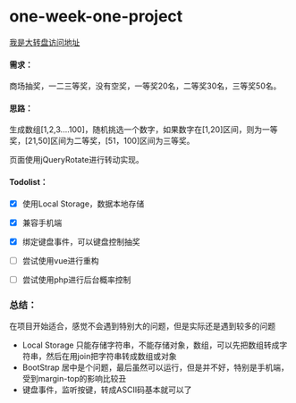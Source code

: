 # one-week-one-project

 [我是大转盘访问地址](https://lifebeatiful.github.io/one-week-one-project/week_1_%E5%A4%A7%E8%BD%AC%E7%9B%98%E6%8A%BD%E5%A5%96/)
 
####  需求：

商场抽奖，一二三等奖，没有空奖，一等奖20名，二等奖30名，三等奖50名。

#### 思路：
生成数组[1,2,3....100]，随机挑选一个数字，如果数字在[1,20]区间，则为一等奖，[21,50]区间为二等奖，[51，100]区间为三等奖。

页面使用jQueryRotate进行转动实现。


#### Todolist：
* [x] 使用Local Storage，数据本地存储
* [x] 兼容手机端
* [x] 绑定键盘事件，可以键盘控制抽奖
* [ ] 尝试使用vue进行重构
* [ ] 尝试使用php进行后台概率控制
 

### 总结：
在项目开始适合，感觉不会遇到特别大的问题，但是实际还是遇到较多的问题
* Local Storage 只能存储字符串，不能存储对象，数组，可以先把数组转成字符串，然后在用join把字符串转成数组或对象
* BootStrap 居中是个问题，最后虽然可以运行，但是并不好，特别是手机端，受到margin-top的影响比较丑
* 键盘事件，监听按键，转成ASCII码基本就可以了

